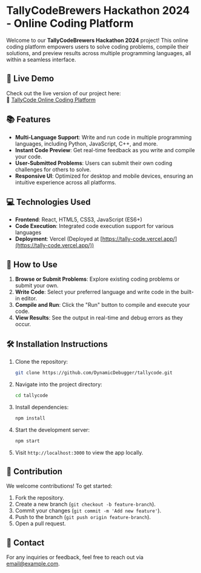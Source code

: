 
# TallyCodeBrewers Hackathon 2024 - Online Coding Platform

Welcome to our **TallyCodeBrewers Hackathon 2024** project! This online coding platform empowers users to solve coding problems, compile their solutions, and preview results across multiple programming languages, all within a seamless interface.

## 🚀 Live Demo

Check out the live version of our project here:  
🔗 [TallyCode Online Coding Platform](https://tally-code.vercel.app/)

## 📚 Features

- **Multi-Language Support**: Write and run code in multiple programming languages, including Python, JavaScript, C++, and more.
- **Instant Code Preview**: Get real-time feedback as you write and compile your code.
- **User-Submitted Problems**: Users can submit their own coding challenges for others to solve.
- **Responsive UI**: Optimized for desktop and mobile devices, ensuring an intuitive experience across all platforms.

## 💻 Technologies Used

- **Frontend**: React, HTML5, CSS3, JavaScript (ES6+)
- **Code Execution**: Integrated code execution support for various languages
- **Deployment**: Vercel (Deployed at [https://tally-code.vercel.app/](https://tally-code.vercel.app/))

## 📖 How to Use

1. **Browse or Submit Problems**: Explore existing coding problems or submit your own.
2. **Write Code**: Select your preferred language and write code in the built-in editor.
3. **Compile and Run**: Click the "Run" button to compile and execute your code.
4. **View Results**: See the output in real-time and debug errors as they occur.

## 🛠️ Installation Instructions

1. Clone the repository:
   ```bash
   git clone https://github.com/DynamicDebugger/tallycode.git
   ```
2. Navigate into the project directory:
   ```bash
   cd tallycode
   ```
3. Install dependencies:
   ```bash
   npm install
   ```
4. Start the development server:
   ```bash
   npm start
   ```
5. Visit `http://localhost:3000` to view the app locally.

## 🤝 Contribution

We welcome contributions! To get started:

1. Fork the repository.
2. Create a new branch (`git checkout -b feature-branch`).
3. Commit your changes (`git commit -m 'Add new feature'`).
4. Push to the branch (`git push origin feature-branch`).
5. Open a pull request.

## 📧 Contact

For any inquiries or feedback, feel free to reach out via [email@example.com](mailto:balaasubramani285@gmail.com).

